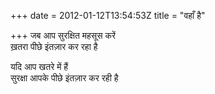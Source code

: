 +++
date = 2012-01-12T13:54:53Z
title = "वहाँ है"

+++ 
जब आप सुरक्षित महसूस करें   
ख़तरा पीछे इंतज़ार कर रहा है   
   
यदि आप खतरे में हैं   
सुरक्षा आपके पीछे इंतज़ार कर रही है  